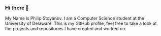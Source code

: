 ### Hi there 👋
My Name is Philip Stoyanov. 
I am a Computer Science student at the University of Delaware. 
This is my GitHub profile,
feel free to take a look at the projects and repositories I have created and worked on.

<!--
**pkstoy13/pkstoy13** is a ✨ _special_ ✨ repository because its `README.md` (this file) appears on your GitHub profile.

Here are some ideas to get you started:

- 🔭 I’m currently working on making a webpage
- 🌱 I’m currently learning Everything
- 👯 I’m looking to collaborate on Webpages & Other Projects
- 🤔 I’m looking for help with algorithms
- 💬 Ask me about anything
- 📫 How to reach me: insta
- 😄 Pronouns: he/him
- ⚡ Fun fact: I am bulgarian
-->
